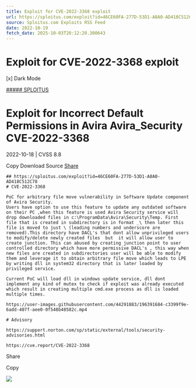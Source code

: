```yaml
---
title: Exploit for CVE-2022-3368 exploit
url: https://sploitus.com/exploit?id=46CE60FA-277D-53D1-A8A0-AD418C512C78&utm_source=rss&utm_medium=rss
source: Sploitus.com Exploits RSS Feed
date: 2022-10-19
fetch_date: 2025-10-03T20:12:20.300643
---
```


# Exploit for CVE-2022-3368 exploit

[x]
Dark Mode

[##### SPLOITUS](/)

# Exploit for Incorrect Default Permissions in Avira Avira\_Security CVE-2022-3368

2022-10-18 | CVSS 8.8

Copy
Download
Source
[Share](#share-url)

```
## https://sploitus.com/exploit?id=46CE60FA-277D-53D1-A8A0-AD418C512C78
# CVE-2022-3368

PoC for arbitrary file move vulnerability in Software Update component of Avira Security.
Users have option to use this feature to update any outdated software on their PC ,when this feature is used Avira Security service will drop downloaded files in c:\ProgramData\Avira\Security\Temp. First file that is created in subdirectory is in format _\ then later this file is moved to just \ (leading numbers and underscore are removed).This directory have DACL's that dont allow unprivileged users to modify/delete newly created files  but  it will allow user to create junction. This can abused by creating junction point to user controlled directory which have more permissive DACL's , this way when new files are created in subdirectories user will be able to modify them and leverage it to obtain arbitrary file move which leads to LPE by writing dll in system32 directory that is later loaded by privileged service.

Current PoC will load dll in windows update service, dll dont implement any kind of mutex to check if exploit was already executed which result in creating multiple cmd.exe process as dll is loaded multiple times.

https://user-images.githubusercontent.com/44291883/196391684-c3399f9e-6add-407f-aee0-0f548b48582c.mp4

# Advisory

https://support.norton.com/sp/static/external/tools/security-advisories.html

https://cve.report/CVE-2022-3368
```

Share

Copy

![](https://mc.yandex.ru/watch/54912310)